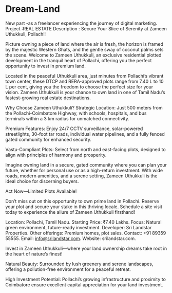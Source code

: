 # Dream-Land
New part -as a freelancer experiencing the journey of digital marketing.
Project :REAL ESTATE
Description :
Secure Your Slice of Serenity at Zameen Uthukkuli, Pollachi!

Picture owning a piece of land where the air is fresh, the horizon is framed by the majestic Western Ghats, and the gentle sway of coconut palms sets the scene. Welcome to Zameen Uthukkuli, an exclusive residential plotted development in the tranquil heart of Pollachi, offering you the perfect opportunity to invest in premium land.

Located in the peaceful Uthukkuli area, just minutes from Pollachi’s vibrant town center, these DTCP and RERA-approved plots range from 7.40 L to 10 L per cent, giving you the freedom to choose the perfect size for your vision. Zameen Uthukkuli is your chance to own land in one of Tamil Nadu’s fastest-growing real estate destinations.

Why Choose Zameen Uthukkuli?
Strategic Location: Just 500 meters from the Pollachi-Coimbatore Highway, with schools, hospitals, and bus terminals within a 3 km radius for unmatched connectivity.



Premium Features: Enjoy 24/7 CCTV surveillance, solar-powered streetlights, 30-foot tar roads, individual water pipelines, and a fully fenced gated community for enhanced security.



Vastu-Compliant Plots: Select from north and east-facing plots, designed to align with principles of harmony and prosperity.

Imagine owning land in a secure, gated community where you can plan your future, whether for personal use or as a high-return investment. With wide roads, modern amenities, and a serene setting, Zameen Uthukkuli is the ideal choice for discerning buyers.

Act Now—Limited Plots Available!

Don’t miss out on this opportunity to own prime land in Pollachi. Reserve your plot and secure your stake in this thriving locale. Schedule a site visit today to experience the allure of Zameen Uthukkuli firsthand!

Location: Pollachi, Tamil Nadu.
Starting Price: ₹7.40 Lakhs.
Focus: Natural green environment, future-ready investment.
Developer: Sri Landstar Properties.
Other offerings: Premium homes, plot sales.
Contact: +91 89359 55555.
Email: info@srilandstar.com.
Website: srilandstar.com. 

Invest in Zameen Uthukkuli—where your land ownership dreams take root in the heart of nature’s finest!



Natural Beauty: Surrounded by lush greenery and serene landscapes, offering a pollution-free environment for a peaceful retreat.



High Investment Potential: Pollachi’s growing infrastructure and proximity to Coimbatore ensure excellent capital appreciation for your land investment.
